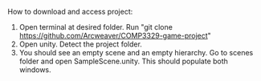 How to download and access project:
1. Open terminal at desired folder. Run "git clone https://github.com/Arcweaver/COMP3329-game-project"
2. Open unity. Detect the project folder.
3. You should see an empty scene and an empty hierarchy. Go to scenes folder and open SampleScene.unity. This should populate both windows.

   
